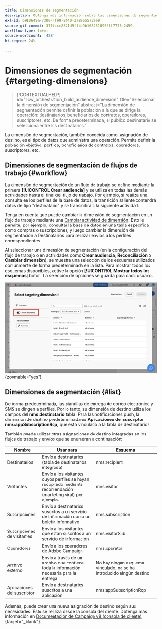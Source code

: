 ```yaml
---
title: Dimensiones de segmentación
description: Obtenga más información sobre las dimensiones de segmentación en la web de Adobe Campaign
exl-id: b910649a-7300-4f99-8f40-3a8965572ee9
source-git-commit: 371bccc8371d9ff4a9b1659510953ff7776c2459
workflow-type: tm+mt
source-wordcount: '428'
ht-degree: 24%

---
```


# Dimensiones de segmentación {#targeting-dimensions}

>[!CONTEXTUALHELP]
>id="acw_orchestration_build_audience_dimension"
>title="Seleccionar la dimensión de segmentación"
>abstract="La dimensión de segmentación permite definir la población a la que se dirige la operación: destinatarios, beneficiarios de contratos, operadores, suscriptores, etc. De forma predeterminada, el público destinatario se selecciona entre los destinatarios."

La dimensión de segmentación, también conocida como. asignación de destino, es el tipo de datos que administra una operación. Permite definir la población objetivo: perfiles, beneficiarios de contratos, operadores, suscriptores, etc.

## Dimensiones de segmentación de flujos de trabajo {#workflow}

La dimensión de segmentación de un flujo de trabajo se define mediante la primera **[!UICONTROL Crear audiencia]** y se utiliza en todas las demás actividades hasta el final del flujo de trabajo. Por ejemplo, si realiza una consulta en los perfiles de la base de datos, la transición saliente contendrá datos de tipo &quot;destinatario&quot; y se transmitirá a la siguiente actividad.

Tenga en cuenta que puede cambiar la dimensión de segmentación en un flujo de trabajo mediante una [Cambiar actividad de dimensión](../workflows/activities/change-dimension.md). Esto le permite, por ejemplo, consultar la base de datos en una tabla específica, como compras o suscripciones, y luego cambiar la dimensión de segmentación a Destinatarios para realizar envíos a los perfiles correspondientes.

Al seleccionar una dimensión de segmentación (en la configuración del flujo de trabajo o en actividades como **Crear audiencia**, **Reconciliación** o **Cambiar dimensión**), se muestra una selección de los esquemas utilizados comúnmente de forma predeterminada en la lista. Para mostrar todos los esquemas disponibles, active la opción **[!UICONTROL Mostrar todos los esquemas]** botón. La selección de opciones se guarda para cada usuario.

![](assets/targeting-dimension-show-all.png){zoomable=&quot;yes&quot;}

## Dimensiones de segmentación {#list}

De forma predeterminada, las plantillas de entrega de correo electrónico y SMS se dirigen a perfiles. Por lo tanto, su dimensión de destino utiliza los campos del **nms:destinatario** tabla. Para las notificaciones push, la dimensión de destino predeterminada es **Aplicaciones del suscriptor nms:appSubscriptionRcp**, que está vinculado a la tabla de destinatarios.

También puede utilizar otras asignaciones de destino integradas en los flujos de trabajo y envíos que se enumeran a continuación:

| Nombre | Usar para | Esquema |
|---|---|---|
| Destinatarios | Envío a destinatarios (tabla de destinatarios integrada) | nms:recipient |
| Visitantes | Envío a los visitantes cuyos perfiles se hayan recopilado mediante recomendación (marketing viral) por ejemplo. | mns:visitor |
| Suscripciones | Envío a destinatarios suscritos a un servicio de información como un boletín informativo | nms:subscription |
| Suscripciones de visitantes | Envío a los visitantes que están suscritos a un servicio de información | nms:visitorSub |
| Operadores | Envío a los operadores de Adobe Campaign | nms:operator |
| Archivo externo | Envío a través de un archivo que contiene toda la información necesaria para la entrega | No hay ningún esquema vinculado, no se ha introducido ningún destino |
| Aplicaciones del suscriptor | Envío a destinatarios suscritos a una aplicación | nms:appSubscriptionRcp |

Además, puede crear una nueva asignación de destino según sus necesidades. Esto se realiza desde la consola del cliente. Obtenga más información en [Documentación de Campaign v8 (consola de cliente)](https://experienceleague.adobe.com/docs/campaign/campaign-v8/audience/add-profiles/target-mappings.html#new-mapping){target="_blank"}.
